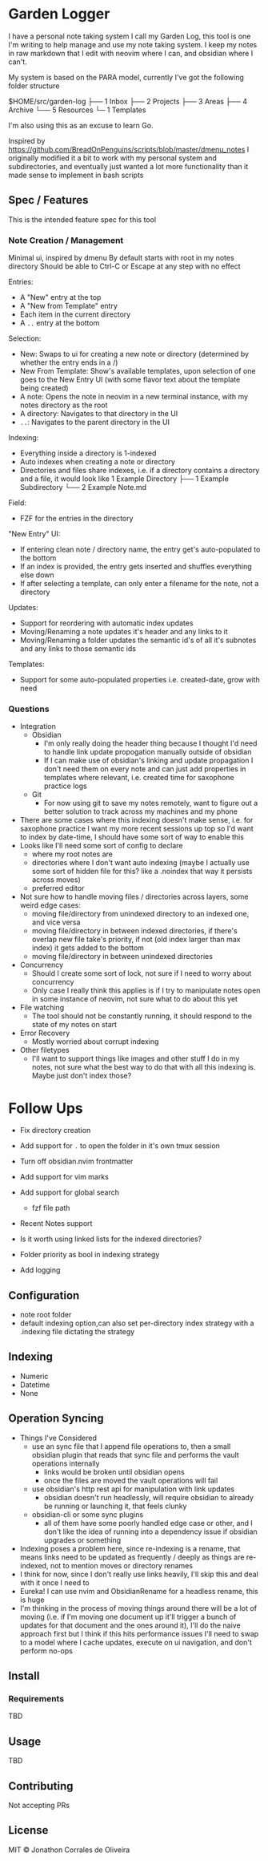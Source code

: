 # Garden Logger

I have a personal note taking system I call my Garden Log, this tool is one I'm writing to help manage and use my note taking system. I keep my notes in raw markdown that I edit with neovim where I can, and obsidian where I can't.

My system is based on the PARA model, currently I've got the following folder structure

$HOME/src/garden-log
├── 1 Inbox
├── 2 Projects
├── 3 Areas
├── 4 Archive
└── 5 Resources
    └─ 1 Templates

I'm also using this as an excuse to learn Go.

Inspired by https://github.com/BreadOnPenguins/scripts/blob/master/dmenu_notes
I originally modified it a bit to work with my personal system and subdirectories, and eventually just wanted a lot more functionality than it made sense to implement in bash scripts

## Spec / Features
This is the intended feature spec for this tool

### Note Creation / Management

Minimal ui, inspired by dmenu
By default starts with root in my notes directory
Should be able to Ctrl-C or Escape at any step with no effect

Entries:
- A "New" entry at the top
- A "New from Template" entry
- Each item in the current directory
- A `..` entry at the bottom

Selection:
- New: Swaps to ui for creating a new note or directory (determined by whether the entry ends in a /)
- New From Template: Show's available templates, upon selection of one goes to the New Entry UI (with some flavor text about the template being created)
- A note: Opens the note in neovim in a new terminal instance, with my notes directory as the root
- A directory: Navigates to that directory in the UI
- `..`: Navigates to the parent directory in the UI

Indexing:
- Everything inside a directory is 1-indexed
- Auto indexes when creating a note or directory
- Directories and files share indexes, i.e. if a directory contains a directory and a file, it would look like
1 Example Directory
├── 1 Example Subdirectory
└── 2 Example Note.md

Field:
- FZF for the entries in the directory

"New Entry" UI:
- If entering clean note / directory name, the entry get's auto-populated to the bottom
- If an index is provided, the entry gets inserted and shuffles everything else down
- If after selecting a template, can only enter a filename for the note, not a directory

Updates:
- Support for reordering with automatic index updates
- Moving/Renaming a note updates it's header and any links to it
- Moving/Renaming a folder updates the semantic id's of all it's subnotes and any links to those semantic ids

Templates:
- Support for some auto-populated properties i.e. created-date, grow with need

### Questions
- Integration
    - Obsidian
        - I'm only really doing the header thing because I thought I'd need to handle link update propogation manually outside of obsidian
        - If I can make use of obsidian's linking and update propagation I don't need them on every note and can just add properties in templates where relevant, i.e. created time for saxophone practice logs
    - Git
        - For now using git to save my notes remotely, want to figure out a better solution to track across my machines and my phone
- There are some cases where this indexing doesn't make sense, i.e. for saxophone practice I want my more recent sessions up top so I'd want to index by date-time, I should have some sort of way to enable this
- Looks like I'll need some sort of config to declare
    - where my root notes are
    - directories where I don't want auto indexing (maybe I actually use some sort of hidden file for this? like a .noindex that way it persists across moves)
    - preferred editor
- Not sure how to handle moving files / directories across layers, some weird edge cases:
    - moving file/directory from unindexed directory to an indexed one, and vice versa
    - moving file/directory in between indexed directories, if there's overlap new file take's priority, if not (old index larger than max index) it gets added to the bottom
    - moving file/directory in between unindexed directories
- Concurrency
    - Should I create some sort of lock, not sure if I need to worry about concurrency
    - Only case I really think this applies is if I try to manipulate notes open in some instance of neovim, not sure what to do about this yet
- File watching
    - The tool should not be constantly running, it should respond to the state of my notes on start
- Error Recovery
    - Mostly worried about corrupt indexing
- Other filetypes
    - I'll want to support things like images and other stuff I do in my notes, not sure what the best way to do that with all this indexing is. Maybe just don't index those?

# Follow Ups
- Fix directory creation
- Add support for `.` to open the folder in it's own tmux session
- Turn off obsidian.nvim frontmatter
- Add support for vim marks
- Add support for global search
    - fzf file path
- Recent Notes support

- Is it worth using linked lists for the indexed directories?

- Folder priority as bool in indexing strategy

- Add logging

## Configuration
- note root folder
- default indexing option,can also set per-directory index strategy with a .indexing file dictating the strategy

## Indexing
- Numeric
- Datetime
- None

## Operation Syncing
- Things I've Considered
    - use an sync file that I append file operations to, then a small obsidian plugin that reads that sync file and performs the vault operations internally
        - links would be broken until obsidian opens
        - once the files are moved the vault operations will fail
    - use obsidian's http rest api for manipulation with link updates
        - obsidian doesn't run headlessly, will require obsidian to already be running or launching it, that feels clunky
    - obsidian-cli or some sync plugins
        - all of them have some poorly handled edge case or other, and I don't like the idea of running into a dependency issue if obsidian upgrades or something
- Indexing poses a problem here, since re-indexing is a rename, that means links need to be updated as frequently / deeply as things are re-indexed, not to mention moves or directory renames
- I think for now, since I don't really use links heavily, I'll skip this and deal with it once I need to
- Eureka! I can use nvim and ObsidianRename for a headless rename, this is huge
- I'm thinking in the process of moving things around there will be a lot of moving (i.e. if I'm moving one document up it'll trigger a bunch of updates for that document and the ones around it), I'll do the naive approach first but I think if this hits performance issues I'll need to swap to a model where I cache updates, execute on ui navigation, and don't perform no-ops

## Install

### Requirements

TBD

## Usage

TBD

## Contributing

Not accepting PRs

## License

MIT © Jonathon Corrales de Oliveira
